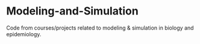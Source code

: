 # Modeling-and-Simulation
Code from courses/projects related to modeling &amp; simulation in biology and epidemiology.
